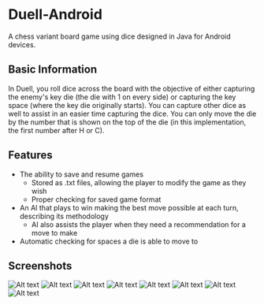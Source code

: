 # Duell-Android
A chess variant board game using dice designed in Java for Android devices.

## Basic Information
In Duell, you roll dice across the board with the objective of either capturing the enemy's key die (the die with 1 on every side) or capturing the key space (where the key die originally starts).
You can capture other dice as well to assist in an easier time capturing the dice.
You can only move the die by the number that is shown on the top of the die (in this implementation, the first number after H or C).

## Features
* The ability to save and resume games
  * Stored as .txt files, allowing the player to modify the game as they wish
  * Proper checking for saved game format
* An AI that plays to win making the best move possible at each turn, describing its methodology
  * AI also assists the player when they need a recommendation for a move to make
* Automatic checking for spaces a die is able to move to

## Screenshots
![Alt text](/screenshots/mainscreen.png?raw=true "Main Screen")
![Alt text](/screenshots/whogoesfirst.png?raw=true "Determining Who Goes First")
![Alt text](/screenshots/playergoesfirst.png?raw=true "The Player Goes First")
![Alt text](/screenshots/takingyourturn.png?raw=true "Taking Your Turn")
![Alt text](/screenshots/saveask.png?raw=true "Asking to Save")
![Alt text](/screenshots/computermoves.png?raw=true "Computer Takes Its Turn")
![Alt text](/screenshots/recommendation.png?raw=true "Computer Recommends a Move")
![Alt text](/screenshots/saving.png?raw=true "Saving a Game in Progress")
